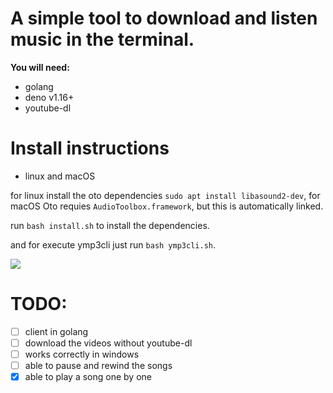 <h1>A simple tool to download and listen music in the terminal.</h1>


**You will need:**

- golang
- deno v1.16+
- youtube-dl

<h1>Install instructions</h1>

- linux and macOS

for linux install the oto dependencies ```sudo apt install libasound2-dev```,
for macOS Oto requies `AudioToolbox.framework`, but this is automatically linked.

run ```bash install.sh``` to install the dependencies.

and for execute ymp3cli just run ```bash ymp3cli.sh```.

<img src="https://you-can.ml/monda/yessir.png">

<h1>TODO:</h1>

- [ ] client in golang
- [ ] download the videos without youtube-dl
- [ ] works correctly in windows
- [ ] able to pause and  rewind the songs
- [x] able to play a song one by one
